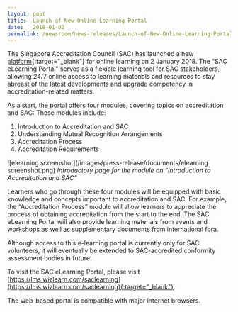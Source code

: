 ```yaml
---
layout: post
title:  Launch of New Online Learning Portal
date:   2018-01-02
permalink: /newsroom/news-releases/Launch-of-New-Online-Learning-Portal
---
```


The Singapore Accreditation Council (SAC) has launched a new [platform](https://lms.wizlearn.com/saclearning){:target="_blank"} for online learning on 2 January 2018. The “SAC eLearning Portal” serves as a flexible learning tool for SAC stakeholders, allowing 24/7 online access to learning materials and resources to stay abreast of the latest developments and upgrade competency in accreditation-related matters.
 
As a start, the portal offers four modules, covering topics on accreditation and SAC:
These modules include:
1. Introduction to Accreditation and SAC
2. Understanding Mutual Recognition Arrangements
3. Accreditation Process
4. Accreditation Requirements

![elearning screenshot](/images/press-release/documents/elearning screenshot.png)
*Introductory page for the module on “Introduction to Accreditation and SAC”*

Learners who go through these four modules will be equipped with basic knowledge and concepts important to accreditation and SAC. For example, the “Accreditation Process” module will allow learners to appreciate the process of obtaining accreditation from the start to the end. The SAC eLearning Portal will also provide learning materials from events and workshops as well as supplementary documents from international fora.
 
Although access to this e-learning portal is currently only for SAC volunteers, it will eventually be extended to SAC-accredited conformity assessment bodies in future.
 
To visit the SAC eLearning Portal, please visit [https://lms.wizlearn.com/saclearning](https://lms.wizlearn.com/saclearning){:target="_blank"}.
 
The web-based portal is compatible with major internet browsers.
